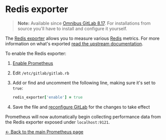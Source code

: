 # Redis exporter

>**Note:**
Available since [Omnibus GitLab 8.17][1118]. For installations from source
you'll have to install and configure it yourself.

The [Redis exporter] allows you to measure various [Redis] metrics. For more
information on what's exported [read the upstream documentation][redis-exp].

To enable the Redis exporter:

1. [Enable Prometheus](index.md#configuring-prometheus)
1. Edit `/etc/gitlab/gitlab.rb`
1. Add or find and uncomment the following line, making sure it's set to `true`:

   ```ruby
   redis_exporter['enable'] = true
   ```

1. Save the file and [reconfigure GitLab][reconfigure] for the changes to
   take effect

Prometheus will now automatically begin collecting performance data from
the Redis exporter exposed under `localhost:9121`.

[← Back to the main Prometheus page](index.md)

[1118]: https://gitlab.com/gitlab-org/omnibus-gitlab/merge_requests/1118
[redis]: https://redis.io
[redis exporter]: https://github.com/oliver006/redis_exporter
[redis-exp]: https://github.com/oliver006/redis_exporter/blob/master/README.md#whats-exported
[prometheus]: https://prometheus.io
[reconfigure]: ../../restart_gitlab.md#omnibus-gitlab-reconfigure
